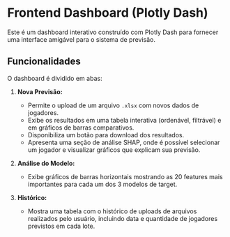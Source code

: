# Frontend Dashboard (Plotly Dash)

Este é um dashboard interativo construído com Plotly Dash para fornecer uma interface amigável para o sistema de previsão.

## Funcionalidades

O dashboard é dividido em abas:

1.  **Nova Previsão:**
    -   Permite o upload de um arquivo `.xlsx` com novos dados de jogadores.
    -   Exibe os resultados em uma tabela interativa (ordenável, filtrável) e em gráficos de barras comparativos.
    -   Disponibiliza um botão para download dos resultados.
    -   Apresenta uma seção de análise SHAP, onde é possível selecionar um jogador e visualizar gráficos que explicam sua previsão.

2.  **Análise do Modelo:**
    -   Exibe gráficos de barras horizontais mostrando as 20 features mais importantes para cada um dos 3 modelos de target.

3.  **Histórico:**
    -   Mostra uma tabela com o histórico de uploads de arquivos realizados pelo usuário, incluindo data e quantidade de jogadores previstos em cada lote.